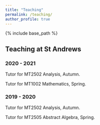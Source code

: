 ```yaml
---
title: "Teaching"
permalink: /teaching/
author_profile: true
---
```

{% include base_path %}



## Teaching at St Andrews
### 2020 - 2021
Tutor for MT2502 Analysis, Autumn.

Tutor for MT1002 Mathematics, Spring.
### 2019 - 2020
Tutor for MT2502 Analysis, Autumn.

Tutor for MT2505 Abstract Algebra, Spring.
